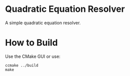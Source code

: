 # Quadratic Equation Resolver
A simple quadratic equation resolver.
# How to Build
Use the CMake GUI or use:
```
ccmake ../build
make
```